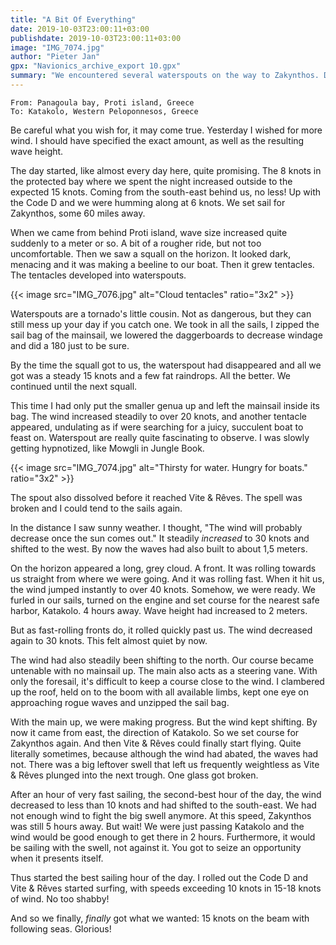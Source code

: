 ```yaml
---
title: "A Bit Of Everything"
date: 2019-10-03T23:00:11+03:00
publishdate: 2019-10-03T23:00:11+03:00
image: "IMG_7074.jpg"
author: "Pieter Jan"
gpx: "Navionics_archive_export 10.gpx"
summary: "We encountered several waterspouts on the way to Zakynthos. Due to a 360 degree wind shift, we ended up in Katakolo."
---
```


`From: Panagoula bay, Proti island, Greece`<br/>
`To: Katakolo, Western Peloponnesos, Greece`

Be careful what you wish for, it may come true. Yesterday I wished for more wind. I should have specified the exact amount, as well as the resulting wave height.

The day started, like almost every day here, quite promising. The 8 knots in the protected bay where we spent the night increased outside to the expected 15 knots. Coming from the south-east behind us, no less! Up with the Code D and we were humming along at 6 knots. We set sail for Zakynthos, some 60 miles away.

When we came from behind Proti island, wave size increased quite suddenly to a meter or so. A bit of a rougher ride, but not too uncomfortable. Then we saw a squall on the horizon. It looked dark, menacing and it was making a beeline to our boat. Then it grew tentacles. The tentacles developed into waterspouts.

{{< image src="IMG_7076.jpg" alt="Cloud tentacles" ratio="3x2" >}}

Waterspouts are a tornado's little cousin. Not as dangerous, but they can still mess up your day if you catch one. We took in all the sails, I zipped the sail bag of the mainsail, we lowered the daggerboards to decrease windage and did a 180 just to be sure.

By the time the squall got to us, the waterspout had disappeared and all we got was a steady 15 knots and a few fat raindrops. All the better. We continued until the next squall.

This time I had only put the smaller genua up and left the mainsail inside its bag. The wind increased steadily to over 20 knots, and another tentacle appeared, undulating as if were searching for a juicy, succulent boat to feast on. Waterspout are really quite fascinating to observe. I was slowly getting hypnotized, like Mowgli in Jungle Book.

{{< image src="IMG_7074.jpg" alt="Thirsty for water. Hungry for boats." ratio="3x2" >}}

The spout also dissolved before it reached Vite & Rêves. The spell was broken and I could tend to the sails again.

In the distance I saw sunny weather. I thought, "The wind will probably decrease once the sun comes out." It steadily _increased_ to 30 knots and shifted to the west. By now the waves had also built to about 1,5 meters.

On the horizon appeared a long, grey cloud. A front. It was rolling towards us straight from where we were going. And it was rolling fast. When it hit us, the wind jumped instantly to over 40 knots. Somehow, we were ready. We furled in our sails, turned on the engine and set course for the nearest safe harbor, Katakolo. 4 hours away. Wave height had increased to 2 meters.

But as fast-rolling fronts do, it rolled quickly past us. The wind decreased again to 30 knots. This felt almost quiet by now.

The wind had also steadily been shifting to the north. Our course became untenable with no mainsail up. The main also acts as a steering vane. With only the foresail, it's difficult to keep a course close to the wind. I clambered up the roof, held on to the boom with all available limbs, kept one eye on approaching rogue waves and unzipped the sail bag.

With the main up, we were making progress. But the wind kept shifting. By now it came from east, the direction of Katakolo. So we set course for Zakynthos again. And then Vite & Rêves could finally start flying. Quite literally sometimes, because although the wind had abated, the waves had not. There was a big leftover swell that left us frequently weightless as Vite & Rêves plunged into the next trough.
One glass got broken.

After an hour of very fast sailing, the second-best hour of the day, the wind decreased to less than 10 knots and had shifted to the south-east. We had not enough wind to fight the big swell anymore. At this speed, Zakynthos was still 5 hours away. But wait! We were just passing Katakolo and the wind would be good enough to get there in 2 hours. Furthermore, it would be sailing with the swell, not against it. You got to seize an opportunity when it presents itself.

Thus started the best sailing hour of the day. I rolled out the Code D and Vite & Rêves started surfing, with speeds exceeding 10 knots in 15-18 knots of wind. No too shabby!

And so we finally, _finally_ got what we wanted: 15 knots on the beam with following seas. Glorious!

